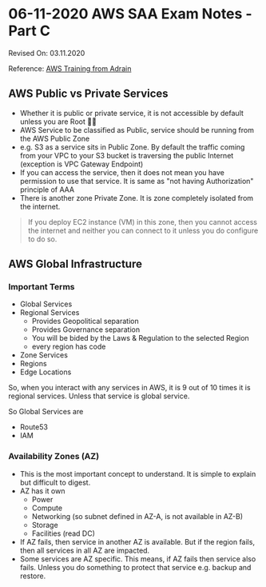 # 06-11-2020 AWS SAA Exam Notes -Part C

Revised On: 03.11.2020


Reference: [AWS Training from Adrain](https://learn.cantrill.io/)

## AWS Public vs Private Services

* Whether it is public or private service, it is not accessible by default unless you are Root :woman_teacher:
* AWS Service to be classified as Public, service should be running from the AWS Public Zone
* e.g. S3 as a service sits in Public Zone. By default the traffic coming from your VPC to your S3 bucket is traversing the public Internet (exception is VPC Gateway Endpoint)
* If you can access the service, then it does not mean you have permission to use that service. It is same as "not having Authorization" principle of AAA
* There is another zone Private Zone. It is zone completely isolated from the internet.

> If you deploy EC2 instance (VM) in this zone, then you cannot access the internet and neither you can connect to it unless you do configure to do so.

## AWS Global Infrastructure

### Important Terms

* Global Services
* Regional Services
  * Provides Geopolitical separation
  * Provides Governance separation
  * You will be bided by the Laws & Regulation to the selected Region
  * every region has code
* Zone Services
* Regions
* Edge Locations
  
So, when you interact with any services in AWS, it is 9 out of 10 times it is regional services. Unless that service is global service.

So Global Services are

* Route53
* IAM

 ### Availability Zones (AZ)

* This is the most important concept to understand. It is simple to explain but difficult to digest.
* AZ has it own
  * Power
  * Compute
  * Networking (so subnet defined in AZ-A, is not available in AZ-B)
  * Storage
  * Facilities (read DC)
* If AZ fails, then service in another AZ is available. But if the region fails, then all services in all AZ are impacted.
* Some services are AZ specific. This means, if AZ fails then service also fails. Unless you do something to protect that service e.g. backup and restore.


